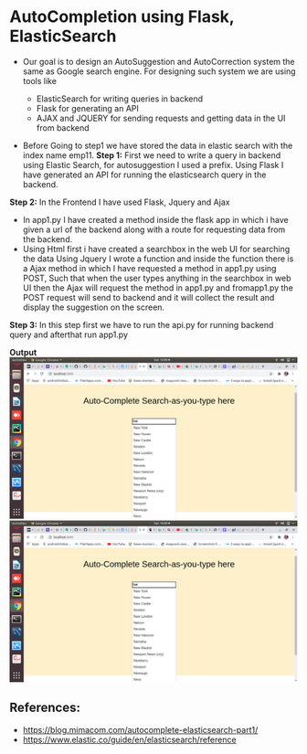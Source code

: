 # AutoCompletion using Flask, ElasticSearch

* Our goal is to design an AutoSuggestion and AutoCorrection system the same as Google search engine. 
For designing such system we are using tools like
  * ElasticSearch  for writing queries in backend 
  * Flask for generating an API 
  * AJAX and JQUERY for sending requests and getting data in the UI from backend
  
* Before Going to step1 we have stored the data in elastic search with the index name emp11.
**Step 1:**  First we need to write a query in backend using Elastic Search, for autosuggestion 
I used a prefix.
Using Flask I have generated an API for running the elasticsearch query in the backend.

**Step 2:** In the Frontend I have used Flask, Jquery and Ajax 
* In app1.py I have created a method inside the flask app in which i have given a url of the backend 
  along with a route for requesting data from the backend.
* Using Html first i have created a searchbox in the web UI for searching the data
  Using Jquery I wrote  a function and inside the function  there is a Ajax method in which 
  I have requested a method in app1.py using POST, Such that when the user types anything in the 
  searchbox in web UI then the Ajax will request the method in app1.py and fromapp1.py the POST request will send 
  to backend and it will collect the result and display the suggestion on the screen.


**Step 3:** In this step first we have to run the api.py for running backend query and afterthat 
run app1.py


**Output**
![Alt text](https://github.com/phani-1995/Elasticsearch_Autocompletion/blob/master/output/Screenshot%20from%202020-10-31%2016-09-53.png)
![Alt text](https://github.com/phani-1995/Elasticsearch_Autocompletion/blob/master/output/Screenshot%20from%202020-10-31%2016-09-53.png)


## References:
* https://blog.mimacom.com/autocomplete-elasticsearch-part1/
* https://www.elastic.co/guide/en/elasticsearch/reference








